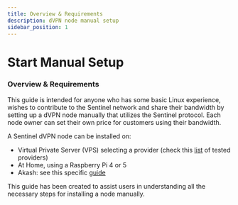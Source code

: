 ```yaml
---
title: Overview & Requirements
description: dVPN node manual setup
sidebar_position: 1
---
```


# Start Manual Setup

### Overview & Requirements

This guide is intended for anyone who has some basic Linux experience, wishes to contribute to the Sentinel network and share their bandwidth by setting up a dVPN node manually that utilizes the Sentinel protocol. Each node owner can set their own price for customers using their bandwidth.

A Sentinel dVPN node can be installed on:
- Virtual Private Server (VPS) selecting a provider (check this [list](https://cryptpad.fr/sheet/#/2/sheet/edit/5Exc+RslM-bhp301wGl6i0Ui/) of tested providers)
- At Home, using a Raspberry Pi 4 or 5
- Akash: see this specific [guide](/node-setup/category/cloudmos-on-akash)

This guide has been created to assist users in understanding all the necessary steps for installing a node manually.